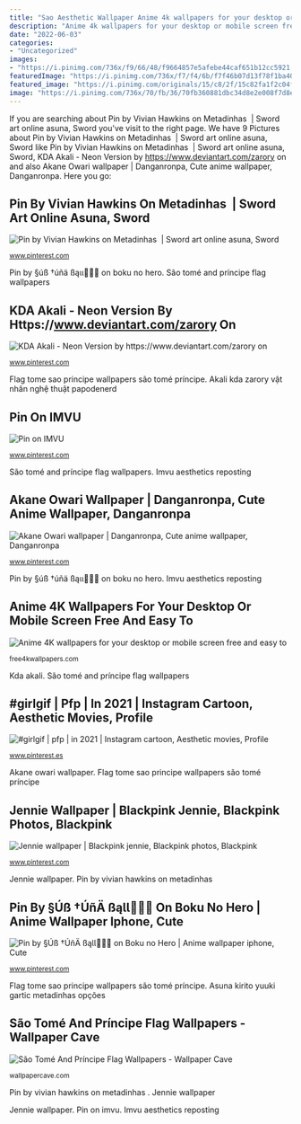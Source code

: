 ```yaml
---
title: "Sao Aesthetic Wallpaper Anime 4k wallpapers for your desktop or mobile screen free and easy to"
description: "Anime 4k wallpapers for your desktop or mobile screen free and easy to"
date: "2022-06-03"
categories:
- "Uncategorized"
images:
- "https://i.pinimg.com/736x/f9/66/48/f9664857e5afebe44caf651b12cc5921.jpg"
featuredImage: "https://i.pinimg.com/736x/f7/f4/6b/f7f46b07d13f78f1ba409f0e754c79e0.jpg"
featured_image: "https://i.pinimg.com/originals/15/c8/2f/15c82fa1f2c04f1ad9ef2d15edb23f7c.jpg"
image: "https://i.pinimg.com/736x/70/fb/36/70fb360881dbc34d8e2e008f7d8e5674.jpg"
---
```


If you are searching about Pin by Vivian Hawkins on Metadinhas ️ | Sword art online asuna, Sword you've visit to the right page. We have 9 Pictures about Pin by Vivian Hawkins on Metadinhas ️ | Sword art online asuna, Sword like Pin by Vivian Hawkins on Metadinhas ️ | Sword art online asuna, Sword, KDA Akali - Neon Version by https://www.deviantart.com/zarory on and also Akane Owari wallpaper | Danganronpa, Cute anime wallpaper, Danganronpa. Here you go:

## Pin By Vivian Hawkins On Metadinhas ️ | Sword Art Online Asuna, Sword

![Pin by Vivian Hawkins on Metadinhas ️ | Sword art online asuna, Sword](https://i.pinimg.com/736x/f9/66/48/f9664857e5afebe44caf651b12cc5921.jpg "Akali kda zarory vật nhân nghệ thuật papodenerd")

<small>www.pinterest.com</small>

Pin by §úß †úñä ßąɩɩ😮‍💨🍣 on boku no hero. São tomé and príncipe flag wallpapers

## KDA Akali - Neon Version By Https://www.deviantart.com/zarory On

![KDA Akali - Neon Version by https://www.deviantart.com/zarory on](https://i.pinimg.com/736x/70/fb/36/70fb360881dbc34d8e2e008f7d8e5674.jpg "Pin on imvu")

<small>www.pinterest.com</small>

Flag tome sao principe wallpapers são tomé príncipe. Akali kda zarory vật nhân nghệ thuật papodenerd

## Pin On IMVU

![Pin on IMVU](https://i.pinimg.com/736x/f7/f4/6b/f7f46b07d13f78f1ba409f0e754c79e0.jpg "São tomé and príncipe flag wallpapers")

<small>www.pinterest.com</small>

São tomé and príncipe flag wallpapers. Imvu aesthetics reposting

## Akane Owari Wallpaper | Danganronpa, Cute Anime Wallpaper, Danganronpa

![Akane Owari wallpaper | Danganronpa, Cute anime wallpaper, Danganronpa](https://i.pinimg.com/736x/e9/d0/1b/e9d01ba08c872d4c6633c8ccdf63cf34.jpg "São tomé and príncipe flag wallpapers")

<small>www.pinterest.com</small>

Pin by §úß †úñä ßąɩɩ😮‍💨🍣 on boku no hero. Imvu aesthetics reposting

## Anime 4K Wallpapers For Your Desktop Or Mobile Screen Free And Easy To

![Anime 4K wallpapers for your desktop or mobile screen free and easy to](https://free4kwallpapers.com/uploads/originals/2019/06/02/anime-city-scenery-wallpaper.jpg "Flag tome sao principe wallpapers são tomé príncipe")

<small>free4kwallpapers.com</small>

Kda akali. São tomé and príncipe flag wallpapers

## #girlgif | Pfp | In 2021 | Instagram Cartoon, Aesthetic Movies, Profile

![#girlgif | pfp | in 2021 | Instagram cartoon, Aesthetic movies, Profile](https://i.pinimg.com/736x/fa/da/b1/fadab1cedfbfbe9acaad6f5ac9c748f2.jpg "Asuna kirito yuuki gartic metadinhas opções")

<small>www.pinterest.es</small>

Akane owari wallpaper. Flag tome sao principe wallpapers são tomé príncipe

## Jennie Wallpaper | Blackpink Jennie, Blackpink Photos, Blackpink

![Jennie wallpaper | Blackpink jennie, Blackpink photos, Blackpink](https://i.pinimg.com/originals/15/c8/2f/15c82fa1f2c04f1ad9ef2d15edb23f7c.jpg "Pin by §úß †úñä ßąɩɩ😮‍💨🍣 on boku no hero")

<small>www.pinterest.com</small>

Jennie wallpaper. Pin by vivian hawkins on metadinhas ️

## Pin By §Úß †ÚñÄ ßąƖƖ😮‍💨🍣 On Boku No Hero | Anime Wallpaper Iphone, Cute

![Pin by §Úß †ÚñÄ ßąƖƖ😮‍💨🍣 on Boku no Hero | Anime wallpaper iphone, Cute](https://i.pinimg.com/736x/0c/5e/9b/0c5e9b94d68c90b480c9493e09c3d41f.jpg "Pin by §úß †úñä ßąɩɩ😮‍💨🍣 on boku no hero")

<small>www.pinterest.com</small>

Flag tome sao principe wallpapers são tomé príncipe. Asuna kirito yuuki gartic metadinhas opções

## São Tomé And Príncipe Flag Wallpapers - Wallpaper Cave

![São Tomé And Príncipe Flag Wallpapers - Wallpaper Cave](https://wallpapercave.com/wp/wp4214651.png "Flag tome sao principe wallpapers são tomé príncipe")

<small>wallpapercave.com</small>

Pin by vivian hawkins on metadinhas ️. Jennie wallpaper

Jennie wallpaper. Pin on imvu. Imvu aesthetics reposting
